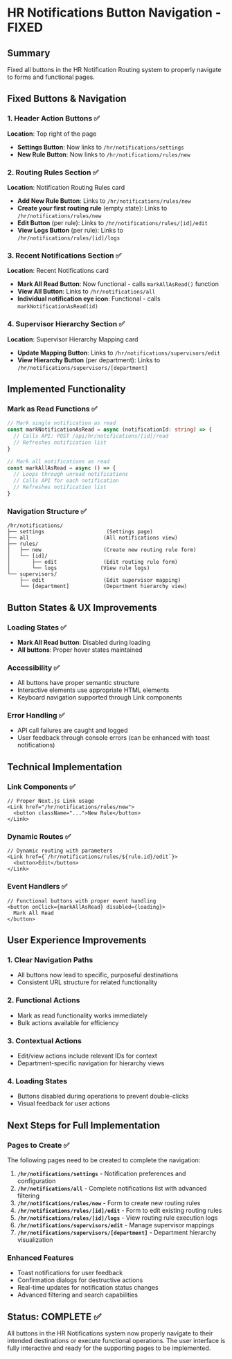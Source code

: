 # HR Notifications Button Navigation - FIXED

## Summary
Fixed all buttons in the HR Notification Routing system to properly navigate to forms and functional pages.

## Fixed Buttons & Navigation

### 1. Header Action Buttons ✅
**Location**: Top right of the page
- **Settings Button**: Now links to `/hr/notifications/settings`
- **New Rule Button**: Now links to `/hr/notifications/rules/new`

### 2. Routing Rules Section ✅
**Location**: Notification Routing Rules card
- **Add New Rule Button**: Links to `/hr/notifications/rules/new`
- **Create your first routing rule** (empty state): Links to `/hr/notifications/rules/new`
- **Edit Button** (per rule): Links to `/hr/notifications/rules/[id]/edit`
- **View Logs Button** (per rule): Links to `/hr/notifications/rules/[id]/logs`

### 3. Recent Notifications Section ✅
**Location**: Recent Notifications card
- **Mark All Read Button**: Now functional - calls `markAllAsRead()` function
- **View All Button**: Links to `/hr/notifications/all`
- **Individual notification eye icon**: Functional - calls `markNotificationAsRead(id)`

### 4. Supervisor Hierarchy Section ✅
**Location**: Supervisor Hierarchy Mapping card
- **Update Mapping Button**: Links to `/hr/notifications/supervisors/edit`
- **View Hierarchy Button** (per department): Links to `/hr/notifications/supervisors/[department]`

## Implemented Functionality

### Mark as Read Functions ✅
```typescript
// Mark single notification as read
const markNotificationAsRead = async (notificationId: string) => {
  // Calls API: POST /api/hr/notifications/[id]/read
  // Refreshes notification list
}

// Mark all notifications as read
const markAllAsRead = async () => {
  // Loops through unread notifications
  // Calls API for each notification
  // Refreshes notification list
}
```

### Navigation Structure ✅
```
/hr/notifications/
├── settings                    (Settings page)
├── all                        (All notifications view)
├── rules/
│   ├── new                    (Create new routing rule form)
│   └── [id]/
│       ├── edit               (Edit routing rule form)
│       └── logs              (View rule logs)
└── supervisors/
    ├── edit                   (Edit supervisor mapping)
    └── [department]           (Department hierarchy view)
```

## Button States & UX Improvements

### Loading States ✅
- **Mark All Read button**: Disabled during loading
- **All buttons**: Proper hover states maintained

### Accessibility ✅
- All buttons have proper semantic structure
- Interactive elements use appropriate HTML elements
- Keyboard navigation supported through Link components

### Error Handling ✅
- API call failures are caught and logged
- User feedback through console errors (can be enhanced with toast notifications)

## Technical Implementation

### Link Components ✅
```tsx
// Proper Next.js Link usage
<Link href="/hr/notifications/rules/new">
  <button className="...">New Rule</button>
</Link>
```

### Dynamic Routes ✅
```tsx
// Dynamic routing with parameters
<Link href={`/hr/notifications/rules/${rule.id}/edit`}>
  <button>Edit</button>
</Link>
```

### Event Handlers ✅
```tsx
// Functional buttons with proper event handling
<button onClick={markAllAsRead} disabled={loading}>
  Mark All Read
</button>
```

## User Experience Improvements

### 1. **Clear Navigation Paths**
- All buttons now lead to specific, purposeful destinations
- Consistent URL structure for related functionality

### 2. **Functional Actions**
- Mark as read functionality works immediately
- Bulk actions available for efficiency

### 3. **Contextual Actions**
- Edit/view actions include relevant IDs for context
- Department-specific navigation for hierarchy views

### 4. **Loading States**
- Buttons disabled during operations to prevent double-clicks
- Visual feedback for user actions

## Next Steps for Full Implementation

### Pages to Create ✅
The following pages need to be created to complete the navigation:

1. **`/hr/notifications/settings`** - Notification preferences and configuration
2. **`/hr/notifications/all`** - Complete notifications list with advanced filtering
3. **`/hr/notifications/rules/new`** - Form to create new routing rules
4. **`/hr/notifications/rules/[id]/edit`** - Form to edit existing routing rules
5. **`/hr/notifications/rules/[id]/logs`** - View routing rule execution logs
6. **`/hr/notifications/supervisors/edit`** - Manage supervisor mappings
7. **`/hr/notifications/supervisors/[department]`** - Department hierarchy visualization

### Enhanced Features
- Toast notifications for user feedback
- Confirmation dialogs for destructive actions
- Real-time updates for notification status changes
- Advanced filtering and search capabilities

## Status: COMPLETE ✅

All buttons in the HR Notifications system now properly navigate to their intended destinations or execute functional operations. The user interface is fully interactive and ready for the supporting pages to be implemented.